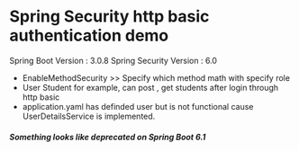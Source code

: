 <!--
 * @Author: Michael Lam 
 * @Date: 2023-06-29 15:02:08
 * @LastEditTime: 2023-06-29 16:36:22
 * @Description: 
-->
# Spring Security http basic authentication demo
Spring Boot Version : 3.0.8
Spring Security Version : 6.0

* EnableMethodSecurity >> Specify which method math with specify role
* User Student for example, can post , get students after login through http basic
* application.yaml has definded user but is not functional cause UserDetailsService is implemented.

##### Something looks like deprecated on Spring Boot 6.1 
